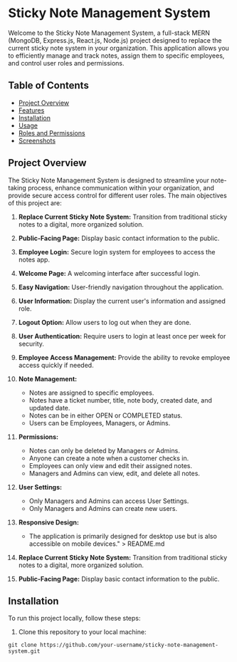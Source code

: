 # Sticky Note Management System

Welcome to the Sticky Note Management System, a full-stack MERN (MongoDB, Express.js, React.js, Node.js) project designed to replace the current sticky note system in your organization. This application allows you to efficiently manage and track notes, assign them to specific employees, and control user roles and permissions.

## Table of Contents

- [Project Overview](#project-overview)
- [Features](#features)
- [Installation](#installation)
- [Usage](#usage)
- [Roles and Permissions](#roles-and-permissions)
- [Screenshots](#screenshots)

## Project Overview

The Sticky Note Management System is designed to streamline your note-taking process, enhance communication within your organization, and provide secure access control for different user roles. The main objectives of this project are:

1. **Replace Current Sticky Note System:** Transition from traditional sticky notes to a digital, more organized solution.

2. **Public-Facing Page:** Display basic contact information to the public.

3. **Employee Login:** Secure login system for employees to access the notes app.

4. **Welcome Page:** A welcoming interface after successful login.

5. **Easy Navigation:** User-friendly navigation throughout the application.

6. **User Information:** Display the current user's information and assigned role.

7. **Logout Option:** Allow users to log out when they are done.

8. **User Authentication:** Require users to login at least once per week for security.

9. **Employee Access Management:** Provide the ability to revoke employee access quickly if needed.

10. **Note Management:**

    - Notes are assigned to specific employees.
    - Notes have a ticket number, title, note body, created date, and updated date.
    - Notes can be in either OPEN or COMPLETED status.
    - Users can be Employees, Managers, or Admins.

11. **Permissions:**

    - Notes can only be deleted by Managers or Admins.
    - Anyone can create a note when a customer checks in.
    - Employees can only view and edit their assigned notes.
    - Managers and Admins can view, edit, and delete all notes.

12. **User Settings:**

    - Only Managers and Admins can access User Settings.
    - Only Managers and Admins can create new users.

13. **Responsive Design:**

    - The application is primarily designed for desktop use but is also accessible on mobile devices." > README.md

14. **Replace Current Sticky Note System:** Transition from traditional sticky notes to a digital, more organized solution.

15. **Public-Facing Page:** Display basic contact information to the public.

## Installation

To run this project locally, follow these steps:

1. Clone this repository to your local machine:

```
git clone https://github.com/your-username/sticky-note-management-system.git

```
